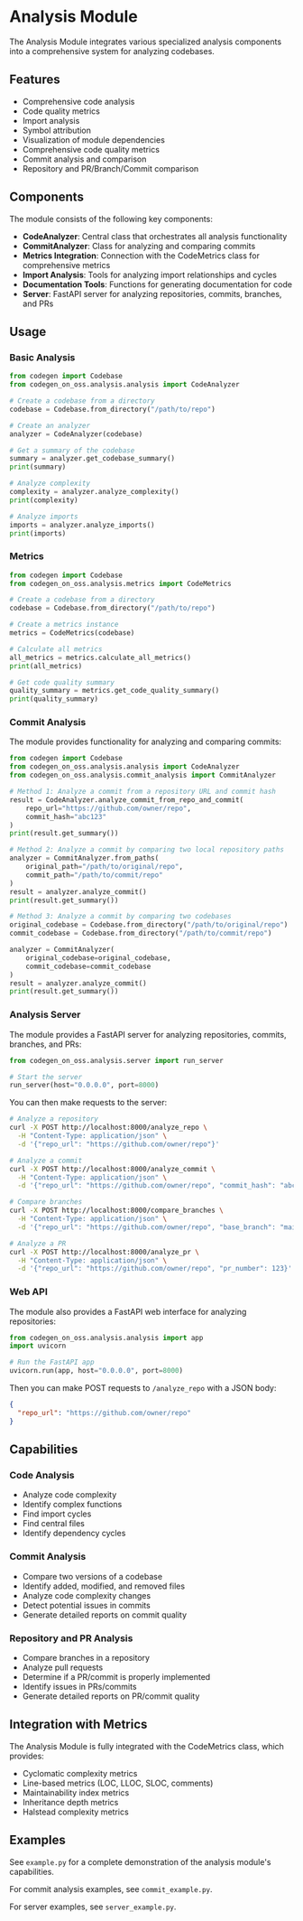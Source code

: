 # Analysis Module

The Analysis Module integrates various specialized analysis components into a comprehensive system for analyzing codebases.

## Features

- Comprehensive code analysis
- Code quality metrics
- Import analysis
- Symbol attribution
- Visualization of module dependencies
- Comprehensive code quality metrics
- Commit analysis and comparison
- Repository and PR/Branch/Commit comparison

## Components

The module consists of the following key components:

- **CodeAnalyzer**: Central class that orchestrates all analysis functionality
- **CommitAnalyzer**: Class for analyzing and comparing commits
- **Metrics Integration**: Connection with the CodeMetrics class for comprehensive metrics
- **Import Analysis**: Tools for analyzing import relationships and cycles
- **Documentation Tools**: Functions for generating documentation for code
- **Server**: FastAPI server for analyzing repositories, commits, branches, and PRs

## Usage

### Basic Analysis

```python
from codegen import Codebase
from codegen_on_oss.analysis.analysis import CodeAnalyzer

# Create a codebase from a directory
codebase = Codebase.from_directory("/path/to/repo")

# Create an analyzer
analyzer = CodeAnalyzer(codebase)

# Get a summary of the codebase
summary = analyzer.get_codebase_summary()
print(summary)

# Analyze complexity
complexity = analyzer.analyze_complexity()
print(complexity)

# Analyze imports
imports = analyzer.analyze_imports()
print(imports)
```

### Metrics

```python
from codegen import Codebase
from codegen_on_oss.analysis.metrics import CodeMetrics

# Create a codebase from a directory
codebase = Codebase.from_directory("/path/to/repo")

# Create a metrics instance
metrics = CodeMetrics(codebase)

# Calculate all metrics
all_metrics = metrics.calculate_all_metrics()
print(all_metrics)

# Get code quality summary
quality_summary = metrics.get_code_quality_summary()
print(quality_summary)
```

### Commit Analysis

The module provides functionality for analyzing and comparing commits:

```python
from codegen import Codebase
from codegen_on_oss.analysis.analysis import CodeAnalyzer
from codegen_on_oss.analysis.commit_analysis import CommitAnalyzer

# Method 1: Analyze a commit from a repository URL and commit hash
result = CodeAnalyzer.analyze_commit_from_repo_and_commit(
    repo_url="https://github.com/owner/repo",
    commit_hash="abc123"
)
print(result.get_summary())

# Method 2: Analyze a commit by comparing two local repository paths
analyzer = CommitAnalyzer.from_paths(
    original_path="/path/to/original/repo",
    commit_path="/path/to/commit/repo"
)
result = analyzer.analyze_commit()
print(result.get_summary())

# Method 3: Analyze a commit by comparing two codebases
original_codebase = Codebase.from_directory("/path/to/original/repo")
commit_codebase = Codebase.from_directory("/path/to/commit/repo")

analyzer = CommitAnalyzer(
    original_codebase=original_codebase,
    commit_codebase=commit_codebase
)
result = analyzer.analyze_commit()
print(result.get_summary())
```

### Analysis Server

The module provides a FastAPI server for analyzing repositories, commits, branches, and PRs:

```python
from codegen_on_oss.analysis.server import run_server

# Start the server
run_server(host="0.0.0.0", port=8000)
```

You can then make requests to the server:

```bash
# Analyze a repository
curl -X POST http://localhost:8000/analyze_repo \
  -H "Content-Type: application/json" \
  -d '{"repo_url": "https://github.com/owner/repo"}'

# Analyze a commit
curl -X POST http://localhost:8000/analyze_commit \
  -H "Content-Type: application/json" \
  -d '{"repo_url": "https://github.com/owner/repo", "commit_hash": "abc123"}'

# Compare branches
curl -X POST http://localhost:8000/compare_branches \
  -H "Content-Type: application/json" \
  -d '{"repo_url": "https://github.com/owner/repo", "base_branch": "main", "compare_branch": "feature"}'

# Analyze a PR
curl -X POST http://localhost:8000/analyze_pr \
  -H "Content-Type: application/json" \
  -d '{"repo_url": "https://github.com/owner/repo", "pr_number": 123}'
```

### Web API

The module also provides a FastAPI web interface for analyzing repositories:

```python
from codegen_on_oss.analysis.analysis import app
import uvicorn

# Run the FastAPI app
uvicorn.run(app, host="0.0.0.0", port=8000)
```

Then you can make POST requests to `/analyze_repo` with a JSON body:

```json
{
  "repo_url": "https://github.com/owner/repo"
}
```

## Capabilities

### Code Analysis

- Analyze code complexity
- Identify complex functions
- Find import cycles
- Find central files
- Identify dependency cycles

### Commit Analysis

- Compare two versions of a codebase
- Identify added, modified, and removed files
- Analyze code complexity changes
- Detect potential issues in commits
- Generate detailed reports on commit quality

### Repository and PR Analysis

- Compare branches in a repository
- Analyze pull requests
- Determine if a PR/commit is properly implemented
- Identify issues in PRs/commits
- Generate detailed reports on PR/commit quality

## Integration with Metrics

The Analysis Module is fully integrated with the CodeMetrics class, which provides:

- Cyclomatic complexity metrics
- Line-based metrics (LOC, LLOC, SLOC, comments)
- Maintainability index metrics
- Inheritance depth metrics
- Halstead complexity metrics

## Examples

See `example.py` for a complete demonstration of the analysis module's capabilities.

For commit analysis examples, see `commit_example.py`.

For server examples, see `server_example.py`.
